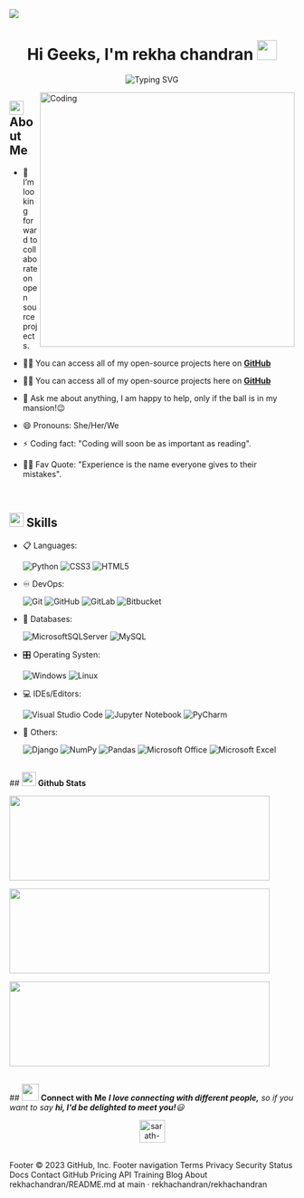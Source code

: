 ![](https://komarev.com/ghpvc/?username=sarath-pm&style=flat&color=blue)
<h1 align="center">Hi Geeks, I'm rekha chandran <img src="https://media.giphy.com/media/hvRJCLFzcasrR4ia7z/giphy.gif" width="35"></h1>
<div align="center">
  
![Typing SVG](https://readme-typing-svg.herokuapp.com?font=ROBOT&size=25&color=39FF14&background=000000&center=true&vCenter=true&width=490&lines=%3E+Welcome+to+my+GitHub+profile...!)
</div>
<img align="right" alt="Coding" width="450" src="https://cdn.dribbble.com/users/17707/screenshots/2413754/rrr.gif">

## <img src="https://c.tenor.com/NCRHhqkXrJYAAAAi/programmers-go-internet.gif" alt=rekhachandran width="25">  <b>About Me</b>

- 👯 I’m looking forward to collaborate on open source projects.

- 👨‍💻 You can access all of my open-source projects here on **[GitHub](https://github.com/rekhachandran/rekhachandran)**
- 👨‍💻 You can access all of my open-source projects here on **[GitHub](https://github.com/rekhachandran/rekhachandran?tab=repositories)**

- 💬 Ask me about anything, I am happy to help, only if the ball is in my mansion!😉

- 😄 Pronouns: She/Her/We
- ⚡ Coding fact: "Coding will soon be as important as reading".
- 💪🏼 Fav Quote: "Experience is the name everyone gives to their mistakes".
<br>

## <img src="https://media2.giphy.com/media/QssGEmpkyEOhBCb7e1/giphy.gif?cid=ecf05e47a0n3gi1bfqntqmob8g9aid1oyj2wr3ds3mg700bl&rid=giphy.gif" width ="25"><b> Skills</b>

<p align="center">

- 📋 Languages:

    ![Python](https://img.shields.io/badge/python-3670A0?style=for-the-badge&logo=python&logoColor=ffdd54)
    ![CSS3](https://img.shields.io/badge/css3-%231572B6.svg?style=for-the-badge&logo=css3&logoColor=white)
    ![HTML5](https://img.shields.io/badge/html5-%23E34F26.svg?style=for-the-badge&logo=html5&logoColor=white)
  
- ♾️ DevOps:
	
    ![Git](https://img.shields.io/badge/git-%23F05033.svg?style=for-the-badge&logo=git&logoColor=white)
    ![GitHub](https://img.shields.io/badge/github-%23121011.svg?style=for-the-badge&logo=github&logoColor=white)
    ![GitLab](https://img.shields.io/badge/gitlab-%23181717.svg?style=for-the-badge&logo=gitlab&logoColor=white)
	![Bitbucket](https://img.shields.io/badge/bitbucket-%230047B3.svg?style=for-the-badge&logo=bitbucket&logoColor=white)
	
- 💾 Databases:
	
    ![MicrosoftSQLServer](https://img.shields.io/badge/Microsoft%20SQL%20Sever-CC2927?style=for-the-badge&logo=microsoft%20sql%20server&logoColor=white) 
    ![MySQL](https://img.shields.io/badge/mysql-%2300f.svg?style=for-the-badge&logo=mysql&logoColor=white)
   
	
- 🎛️ Operating Systen:
	
    ![Windows](https://img.shields.io/badge/Windows-0078D6?style=for-the-badge&logo=windows&logoColor=white)
    ![Linux](https://img.shields.io/badge/Linux-FCC624?style=for-the-badge&logo=linux&logoColor=black)  
    
    
- 💻 IDEs/Editors:
	
    ![Visual Studio Code](https://img.shields.io/badge/Visual%20Studio%20Code-0078d7.svg?style=for-the-badge&logo=visual-studio-code&logoColor=white)
    ![Jupyter Notebook](https://img.shields.io/badge/jupyter-%23FA0F00.svg?style=for-the-badge&logo=jupyter&logoColor=white)
    ![PyCharm](https://img.shields.io/badge/pycharm-143?style=for-the-badge&logo=pycharm&logoColor=black&color=black&labelColor=green)
    
- 🥅 Others:
    
    ![Django](https://img.shields.io/badge/django-%23092E20.svg?style=for-the-badge&logo=django&logoColor=white)
    ![NumPy](https://img.shields.io/badge/numpy-%23013243.svg?style=for-the-badge&logo=numpy&logoColor=white)
    ![Pandas](https://img.shields.io/badge/pandas-%23150458.svg?style=for-the-badge&logo=pandas&logoColor=white)
    ![Microsoft Office](https://img.shields.io/badge/Microsoft_Office-D83B01?style=for-the-badge&logo=microsoft-office&logoColor=white)
    ![Microsoft Excel](https://img.shields.io/badge/Microsoft_Excel-217346?style=for-the-badge&logo=microsoft-excel&logoColor=white)
</p>
<br> 
## <img src="https://media.giphy.com/media/iY8CRBdQXODJSCERIr/giphy.gif" width="25"> <b>Github Stats</b>
<p><img width="460" height="150" src="https://github-readme-stats.vercel.app/api?username=rekhachandran1407@gmail.com&theme=tokyonight&show_icons=true/460/300">
<p><img width="460" height="150" src="https://github-readme-stats.vercel.app/api/top-langs?username=rekhachandran1407@gmail.com&show_icons=true&locale=en&layout=compact&theme=tokyonight"/460/300"></p>
<p><img width="460" height="150" src="https://github-readme-streak-stats.herokuapp.com/?user=rekhachandran1407@gmail.com&theme=tokyonight&&fire=FF801F&currStreakNum=FFBE69&currStreakLabel=FFBE69"/460/300"></p>
<br>
## <img src="https://media.giphy.com/media/LnQjpWaON8nhr21vNW/giphy.gif" width='30'> <b>Connect with Me</b>
 <em><b>I love connecting with different people,</b> so if you want to say <b>hi, I'd be delighted to meet you!</b>😃</em>
 
<br>
<p align="center">
<a href="www.linkedin.com/in/rekha-chandran-2787661b5/" target="blank"><img align="center" src="https://i.pinimg.com/originals/de/b4/6f/deb46f02a59e3b3a2aa58fac16290d63.gif" alt="sarath-p-m" height="40" width="45" /></a>
</p>
<br>
Footer
© 2023 GitHub, Inc.
Footer navigation
Terms
Privacy
Security
Status
Docs
Contact GitHub
Pricing
API
Training
Blog
About
rekhachandran/README.md at main · rekhachandran/rekhachandran
